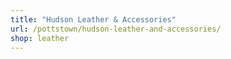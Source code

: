 ```yaml
---
title: "Hudson Leather & Accessories"
url: /pottstown/hudson-leather-and-accessories/
shop: leather
---
```

